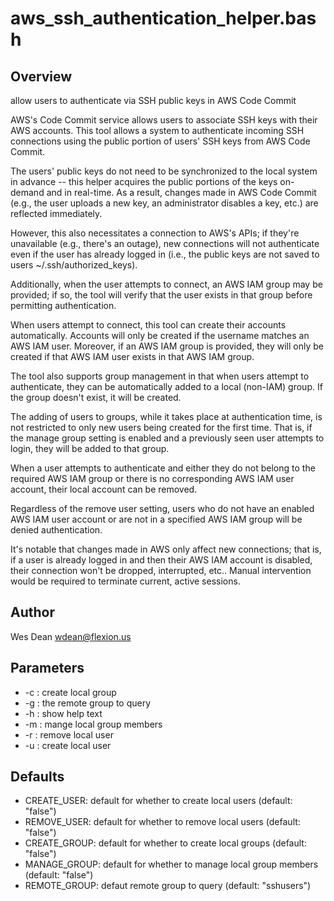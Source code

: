 aws_ssh_authentication_helper.bash
==========

Overview
----------

allow users to authenticate via SSH public keys in AWS Code Commit

AWS's Code Commit service allows users to associate SSH keys with their
AWS accounts.  This tool allows a system to authenticate incoming SSH
connections using the public portion of users' SSH keys from AWS Code
Commit.

The users' public keys do not need to be synchronized to the local system
in advance -- this helper acquires the public portions of the keys
on-demand and in real-time.  As a result, changes made in AWS Code Commit
(e.g., the user uploads a new key, an administrator disables a key, etc.)
are reflected immediately.

However, this also necessitates a connection to AWS's APIs; if they're
unavailable (e.g., there's an outage), new connections will not authenticate
even if the user has already logged in (i.e., the public keys are not
saved to users ~/.ssh/authorized_keys).

Additionally, when the user attempts to connect, an AWS IAM group may be
provided; if so, the tool will verify that the user exists in that group
before permitting authentication.

When users attempt to connect, this tool can create their accounts
automatically.  Accounts will only be created if the username matches
an AWS IAM user.  Moreover, if an AWS IAM group is provided, they will
only be created if that AWS IAM user exists in that AWS IAM group.

The tool also supports group management in that when users attempt to
authenticate, they can be automatically added to a local (non-IAM) group.
If the group doesn't exist, it will be created.

The adding of users to groups, while it takes place at authentication
time, is not restricted to only new users being created for the first
time.  That is, if the manage group setting is enabled and a previously
seen user attempts to login, they will be added to that group.

When a user attempts to authenticate and either they do not belong to
the required AWS IAM group or there is no corresponding AWS IAM user
account, their local account can be removed.

Regardless of the remove user setting, users who do not have an
enabled AWS IAM user account or are not in a specified
AWS IAM group will be denied authentication.

It's notable that changes made in AWS only affect new connections;
that is, if a user is already logged in and then their AWS IAM
account is disabled, their connection won't be dropped, interrupted,
etc..  Manual intervention would be required to terminate current,
active sessions.

Author
----------
Wes Dean <wdean@flexion.us>

Parameters
----------

*  -c : create local group
*  -g : the remote group to query
*  -h : show help text
*  -m : mange local group members
*  -r : remove local user
*  -u : create local user

Defaults
----------

*  CREATE_USER:  default for whether to create local users
   (default: "false")
*  REMOVE_USER:  default for whether to remove local users
   (default: "false")
*  CREATE_GROUP:  default for whether to create local groups
   (default: "false")
*  MANAGE_GROUP:  default for whether to manage local group members
   (default: "false")
*  REMOTE_GROUP:  defaut remote group to query
   (default: "sshusers")
